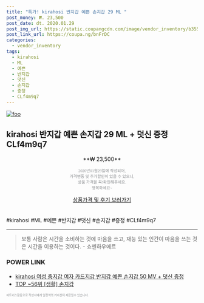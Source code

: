 ```yaml
--- 
title: "특가! kirahosi 반지갑 예쁜 손지갑 29 ML " 
post_money: ₩. 23,500 
post_date: dt. 2020.01.29 
post_img_url: https://static.coupangcdn.com/image/vendor_inventory/b355/a2150c95db5152257e6134838fc7f4c5439924345a95d6112d0ce8382086.jpg 
post_link_url: https://coupa.ng/bnFrDC 
categories: 
  - vendor_inventory 
tags: 
  - kirahosi 
  - ML 
  - 예쁜 
  - 반지갑 
  - 덧신 
  - 손지갑 
  - 증정 
  - CLf4m9q7 
--- 
```

[![foo](https://static.coupangcdn.com/image/vendor_inventory/b355/a2150c95db5152257e6134838fc7f4c5439924345a95d6112d0ce8382086.jpg)](https://coupa.ng/bnFrDC) 

## kirahosi 반지갑 예쁜 손지갑 29 ML + 덧신 증정 CLf4m9q7 
<p style="text-align: center;">**₩ 23,500**</p> 
<p style="text-align: center;"><span style="color: #898c8f; font-family: Georgia,Times,serif; font-size: 0.75em;">2020년01월29일에 작성되어, <br>가격변동 및 추가할인이 있을 수 있으니,<br> 상품 가격을 꼭!확인해주세요.<br>행복하세요~</span> 
</p>	 
<div markdown="0" style="text-align: center;"><a href="https://coupa.ng/bnFrDC" class="btn btn--success">상품가격 및 후기 보러가기</a></div> 
<br><br> 
  #kirahosi #ML #예쁜 #반지갑 #덧신 #손지갑 #증정 #CLf4m9q7 
<hr> 

> 보통 사람은 시간을 소비하는 것에 마음을 쓰고, 재능 있는 인간이 마음을 쓰는 것은 시간을 이용하는 것이다. - 쇼펜하우에르 


### POWER LINK

* <a href="https://blog.naver.com/fasyy4321/221790254230" target="_blank">kirahosi 여성 중지갑 여자 카드지갑 반지갑 예쁜 손지갑 50 MV + 덧신 증정</a>
* <a href="https://blog.naver.com/an0733/221788313788" target="_blank"> TOP ~56위 [생활] 손지갑</a>

<span style="color: #898c8f; font-family: Georgia,Times,serif; font-size: 0.55em;">파트너스활동으로 작성자에게 일정액의 커미션이 제공될수 있습니다.</span> 
